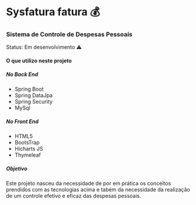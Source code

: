 <h1> Sysfatura fatura 💰</h1>
<h3>Sistema de Controle de Despesas Pessoais</h3>
  
Status: Em desenvolvimento ⚠️

<h4>O que utilizo neste projeto</h4>
<h5>No Back End</h5>
<ul>
  <li>Spring Boot</li>
  <li>Spring DataJpa</li>
  <li>Spring Security</li>
  <li>MySql</li>
</ul>
<p>
<h5>No Front End</h5>
<ul>
  <li>HTML5</li>
  <li>BootsTrap</li>
  <li>Hicharts JS</li>
  <li>Thymeleaf</li>  
</ul>
<p>
<h5>Objetivo</h5>  
Este projeto nasceu da necessidade de por em prática os conceitos prendidos com as tecnologias acima e tabém da necessidade 
da realização de um controle efetivo e eficaz das despesas pessoais.
